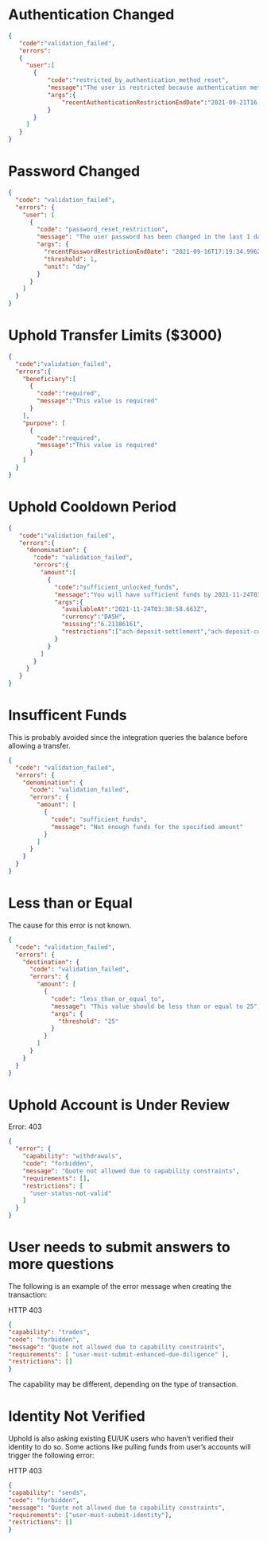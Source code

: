 
# Authentication Changed
```json
{
   "code":"validation_failed",
   "errors":
   {
     "user":[
       {
           "code":"restricted_by_authentication_method_reset",
           "message":"The user is restricted because authentication method has been changed recently",
           "args":{
               "recentAuthenticationRestrictionEndDate":"2021-09-21T16:02:59.605Z"
           }
       }
     ]
   }
}
```

# Password Changed
```json
{
  "code": "validation_failed",
  "errors": {
    "user": [
      {
        "code": "password_reset_restriction",
        "message": "The user password has been changed in the last 1 day",
        "args": {
          "recentPasswordRestrictionEndDate": "2021-09-16T17:19:34.996Z",
          "threshold": 1,
          "unit": "day"
        }
      }
    ]
  }
}
```

# Uphold Transfer Limits ($3000)
```json
{
  "code":"validation_failed",
  "errors":{
    "beneficiary":[
      {
        "code":"required",
        "message":"This value is required"
      }
    ],
    "purpose": [
      {
        "code":"required",
        "message":"This value is required"
      }
    ]
  }
}
```

# Uphold Cooldown Period
```json
{
   "code":"validation_failed",
   "errors":{
     "denomination": {
       "code": "validation_failed",
       "errors":{
         "amount":[
           {
             "code":"sufficient_unlocked_funds",
             "message":"You will have sufficient funds by 2021-11-24T03:38:58.663Z",
             "args":{
               "availableAt":"2021-11-24T03:38:58.663Z",
               "currency":"DASH",
               "missing":"6.21186161",
               "restrictions":["ach-deposit-settlement","ach-deposit-cooldown"]
             }
           }
         ]
       }
     }
   }
}
```
# Insufficent Funds
This is probably avoided since the integration queries the balance before allowing a transfer.
```json
{
  "code": "validation_failed",
  "errors": {
    "denomination": {
      "code": "validation_failed",
      "errors": {
        "amount": [
          {
            "code": "sufficient_funds",
            "message": "Not enough funds for the specified amount"
          }
        ]
      }
    }
  }
}
```
# Less than or Equal
The cause for this error is not known.
```json
{
  "code": "validation_failed",
  "errors": {
    "destination": {
      "code": "validation_failed",
      "errors": {
        "amount": [
          {
            "code": "less_than_or_equal_to",
            "message": "This value should be less than or equal to 25",
            "args": {
              "threshold": "25"
            }
          }
        ]
      }
    }
  }
}
```

# Uphold Account is Under Review
Error: 403
```json
{
  "error": {
    "capability": "withdrawals",
    "code": "forbidden",
    "message": "Quote not allowed due to capability constraints",
    "requirements": [],
    "restrictions": [
      "user-status-not-valid"
    ]
  }
}
```

# User needs to submit answers to more questions
The following is an example of the error message when creating the transaction:

HTTP 403
```json
{
"capability": "trades",
"code": "forbidden",
"message": "Quote not allowed due to capability constraints",
"requirements": [ "user-must-submit-enhanced-due-diligence" ],
"restrictions": []
}
```
The capability may be different, depending on the type of transaction.

# Identity Not Verified
Uphold is also asking existing EU/UK users who haven’t verified their identity to do so. 
Some actions like pulling funds from user’s accounts will trigger the following error:

HTTP 403
```json
{
"capability": "sends",
"code": "forbidden",
"message": "Quote not allowed due to capability constraints",
"requirements": ["user-must-submit-identity"],
"restrictions": []
}
```